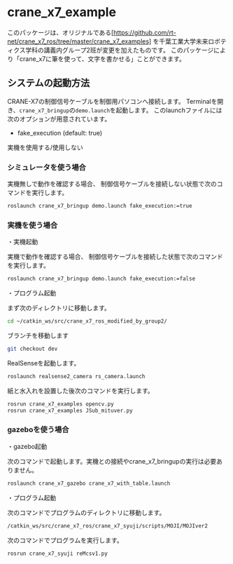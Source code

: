 
# crane_x7_example

このパッケージは、オリジナルである[https://github.com/rt-net/crane_x7_ros/tree/master/crane_x7_examples] を千葉工業大学未来ロボティクス学科の講義内グループ2班が変更を加えたものです。
このパッケージにより「crane_x7に筆を使って、文字を書かせる」ことができます。

## システムの起動方法

CRANE-X7の制御信号ケーブルを制御用パソコンへ接続します。
Terminalを開き、`crane_x7_bringup`の`demo.launch`を起動します。
このlaunchファイルには次のオプションが用意されています。

- fake_execution (default: true)

実機を使用する/使用しない

### シミュレータを使う場合 

実機無しで動作を確認する場合、
制御信号ケーブルを接続しない状態で次のコマンドを実行します。

```sh
roslaunch crane_x7_bringup demo.launch fake_execution:=true
```

### 実機を使う場合

・実機起動

実機で動作を確認する場合、
制御信号ケーブルを接続した状態で次のコマンドを実行します。

```sh
roslaunch crane_x7_bringup demo.launch fake_execution:=false
```
・プログラム起動

まず次のディレクトリに移動します。

```sh
cd ~/catkin_ws/src/crane_x7_ros_modified_by_group2/
```

ブランチを移動します
```sh
git checkout dev
```

RealSenseを起動します。

```sh
roslaunch realsense2_camera rs_camera.launch
```

紙と水入れを設置した後次のコマンドを実行します。

```sh
rosrun crane_x7_examples opencv.py
rosrun crane_x7_examples JSub_mituver.py
```

### gazeboを使う場合

・gazebo起動

次のコマンドで起動します。実機との接続やcrane_x7_bringupの実行は必要ありません。

```sh
roslaunch crane_x7_gazebo crane_x7_with_table.launch
```

・プログラム起動

次のコマンドでプログラムのディレクトリに移動します。

```sh
/catkin_ws/src/crane_x7_ros/crane_x7_syuji/scripts/MOJI/MOJIver2
```

次のコマンドでプログラムを実行します。

```sh
rosrun crane_x7_syuji reMcsv1.py
```

